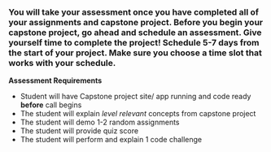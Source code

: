 ### You will take your assessment once you have completed all of your assignments and capstone project. Before you begin your capstone project, go ahead and schedule an assessment. Give yourself time to complete the project! Schedule 5-7 days from the start of your project. Make sure you choose a time slot that works with your schedule.

**Assessment Requirements**

- Student will have Capstone project site/ app running and code ready **before** call begins
- The student will explain *level relevant* concepts from capstone project
- The student will demo 1-2 random assignments
- The student will provide quiz score
- The student will perform and explain 1 code challenge